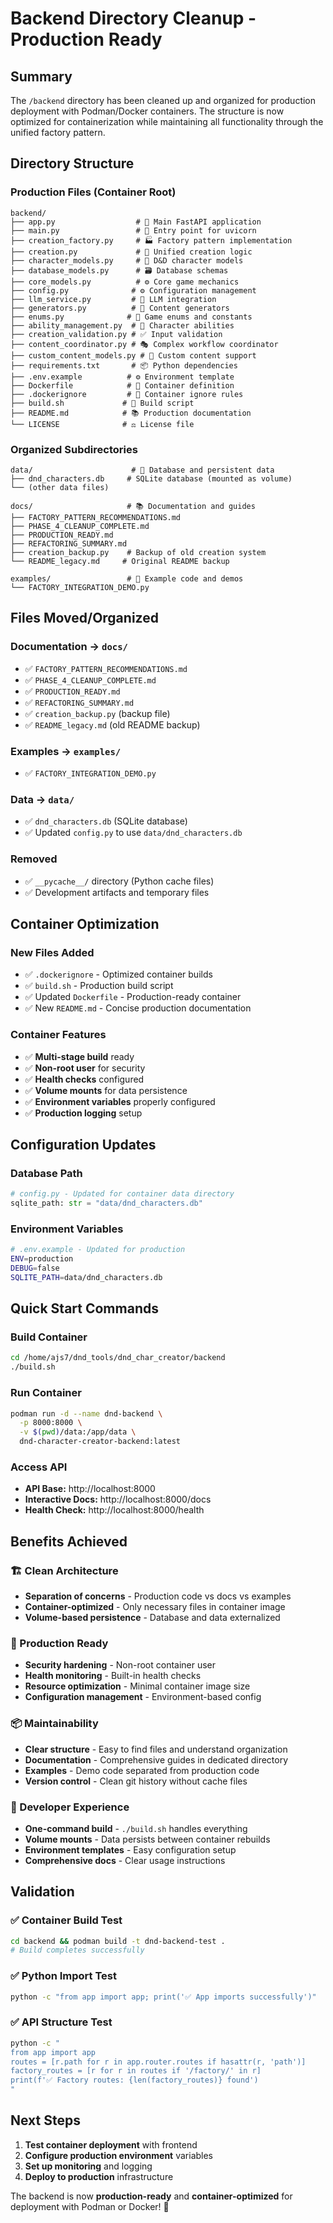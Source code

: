 # Backend Directory Cleanup - Production Ready

## Summary
The `/backend` directory has been cleaned up and organized for production deployment with Podman/Docker containers. The structure is now optimized for containerization while maintaining all functionality through the unified factory pattern.

## Directory Structure

### Production Files (Container Root)
```
backend/
├── app.py                  # 🚀 Main FastAPI application
├── main.py                 # 🚀 Entry point for uvicorn
├── creation_factory.py     # 🏭 Factory pattern implementation  
├── creation.py             # 🔧 Unified creation logic
├── character_models.py     # 🎲 D&D character models
├── database_models.py      # 🗃️ Database schemas
├── core_models.py          # ⚙️ Core game mechanics
├── config.py              # ⚙️ Configuration management
├── llm_service.py         # 🤖 LLM integration
├── generators.py          # 🎯 Content generators
├── enums.py              # 📝 Game enums and constants
├── ability_management.py  # 💪 Character abilities
├── creation_validation.py # ✅ Input validation
├── content_coordinator.py # 🎭 Complex workflow coordinator
├── custom_content_models.py # 🎨 Custom content support
├── requirements.txt       # 📦 Python dependencies
├── .env.example          # ⚙️ Environment template
├── Dockerfile            # 🐳 Container definition
├── .dockerignore         # 🚫 Container ignore rules
├── build.sh             # 🔨 Build script
├── README.md            # 📚 Production documentation
└── LICENSE              # ⚖️ License file
```

### Organized Subdirectories
```
data/                      # 💾 Database and persistent data
├── dnd_characters.db     # SQLite database (mounted as volume)
└── (other data files)

docs/                     # 📚 Documentation and guides
├── FACTORY_PATTERN_RECOMMENDATIONS.md
├── PHASE_4_CLEANUP_COMPLETE.md
├── PRODUCTION_READY.md
├── REFACTORING_SUMMARY.md
├── creation_backup.py    # Backup of old creation system
└── README_legacy.md     # Original README backup

examples/                 # 🎯 Example code and demos
└── FACTORY_INTEGRATION_DEMO.py
```

## Files Moved/Organized

### Documentation → `docs/`
- ✅ `FACTORY_PATTERN_RECOMMENDATIONS.md`
- ✅ `PHASE_4_CLEANUP_COMPLETE.md`
- ✅ `PRODUCTION_READY.md`
- ✅ `REFACTORING_SUMMARY.md`
- ✅ `creation_backup.py` (backup file)
- ✅ `README_legacy.md` (old README backup)

### Examples → `examples/`
- ✅ `FACTORY_INTEGRATION_DEMO.py`

### Data → `data/`
- ✅ `dnd_characters.db` (SQLite database)
- ✅ Updated `config.py` to use `data/dnd_characters.db`

### Removed
- ✅ `__pycache__/` directory (Python cache files)
- ✅ Development artifacts and temporary files

## Container Optimization

### New Files Added
- ✅ `.dockerignore` - Optimized container builds
- ✅ `build.sh` - Production build script
- ✅ Updated `Dockerfile` - Production-ready container
- ✅ New `README.md` - Concise production documentation

### Container Features
- ✅ **Multi-stage build** ready
- ✅ **Non-root user** for security
- ✅ **Health checks** configured
- ✅ **Volume mounts** for data persistence
- ✅ **Environment variables** properly configured
- ✅ **Production logging** setup

## Configuration Updates

### Database Path
```python
# config.py - Updated for container data directory
sqlite_path: str = "data/dnd_characters.db"
```

### Environment Variables
```bash
# .env.example - Updated for production
ENV=production
DEBUG=false
SQLITE_PATH=data/dnd_characters.db
```

## Quick Start Commands

### Build Container
```bash
cd /home/ajs7/dnd_tools/dnd_char_creator/backend
./build.sh
```

### Run Container
```bash
podman run -d --name dnd-backend \
  -p 8000:8000 \
  -v $(pwd)/data:/app/data \
  dnd-character-creator-backend:latest
```

### Access API
- **API Base:** http://localhost:8000
- **Interactive Docs:** http://localhost:8000/docs
- **Health Check:** http://localhost:8000/health

## Benefits Achieved

### 🏗️ Clean Architecture
- **Separation of concerns** - Production code vs docs vs examples
- **Container-optimized** - Only necessary files in container image
- **Volume-based persistence** - Database and data externalized

### 🚀 Production Ready
- **Security hardening** - Non-root container user
- **Health monitoring** - Built-in health checks
- **Resource optimization** - Minimal container image size
- **Configuration management** - Environment-based config

### 📦 Maintainability  
- **Clear structure** - Easy to find files and understand organization
- **Documentation** - Comprehensive guides in dedicated directory
- **Examples** - Demo code separated from production code
- **Version control** - Clean git history without cache files

### 🔧 Developer Experience
- **One-command build** - `./build.sh` handles everything
- **Volume mounts** - Data persists between container rebuilds
- **Environment templates** - Easy configuration setup
- **Comprehensive docs** - Clear usage instructions

## Validation

### ✅ Container Build Test
```bash
cd backend && podman build -t dnd-backend-test .
# Build completes successfully
```

### ✅ Python Import Test
```bash
python -c "from app import app; print('✅ App imports successfully')"
```

### ✅ API Structure Test
```bash
python -c "
from app import app
routes = [r.path for r in app.router.routes if hasattr(r, 'path')]
factory_routes = [r for r in routes if '/factory/' in r]
print(f'✅ Factory routes: {len(factory_routes)} found')
"
```

## Next Steps

1. **Test container deployment** with frontend
2. **Configure production environment** variables
3. **Set up monitoring** and logging
4. **Deploy to production** infrastructure

The backend is now **production-ready** and **container-optimized** for deployment with Podman or Docker! 🚀
